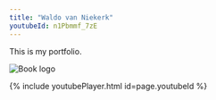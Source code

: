 ```yaml
---
title: "Waldo van Niekerk"
youtubeId: n1Pbmmf_7zE
---
```

This is my portfolio.

![Book logo](/docs/assets/logo.png)

{% include youtubePlayer.html id=page.youtubeId %}
